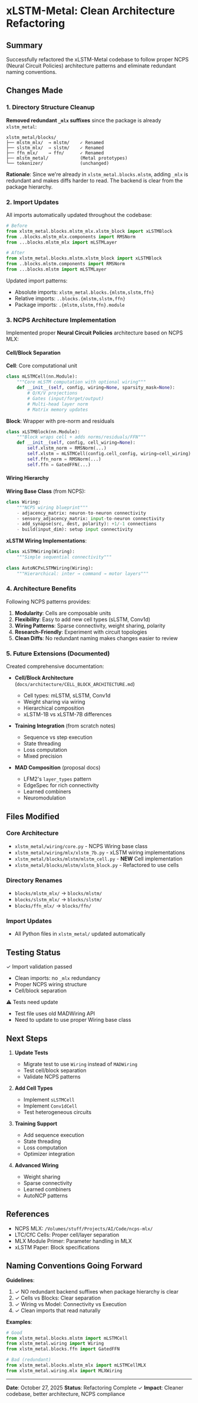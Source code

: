 # xLSTM-Metal: Clean Architecture Refactoring

## Summary

Successfully refactored the xLSTM-Metal codebase to follow proper NCPS (Neural Circuit Policies) architecture patterns and eliminate redundant naming conventions.

## Changes Made

### 1. Directory Structure Cleanup

**Removed redundant `_mlx` suffixes** since the package is already `xlstm_metal`:

```
xlstm_metal/blocks/
├── mlstm_mlx/  → mlstm/    ✓ Renamed
├── slstm_mlx/  → slstm/    ✓ Renamed
├── ffn_mlx/    → ffn/      ✓ Renamed
├── mlstm_metal/            (Metal prototypes)
└── tokenizer/              (unchanged)
```

**Rationale**: Since we're already in `xlstm_metal.blocks.mlstm`, adding `_mlx` is redundant and makes diffs harder to read. The backend is clear from the package hierarchy.

### 2. Import Updates

All imports automatically updated throughout the codebase:

```python
# Before
from xlstm_metal.blocks.mlstm_mlx.xlstm_block import xLSTMBlock
from ..blocks.mlstm_mlx.components import RMSNorm
from ...blocks.mlstm_mlx import mLSTMLayer

# After  
from xlstm_metal.blocks.mlstm.xlstm_block import xLSTMBlock
from ..blocks.mlstm.components import RMSNorm
from ...blocks.mlstm import mLSTMLayer
```

Updated import patterns:
- Absolute imports: `xlstm_metal.blocks.{mlstm,slstm,ffn}`
- Relative imports: `..blocks.{mlstm,slstm,ffn}`
- Package imports: `.{mlstm,slstm,ffn}.module`

### 3. NCPS Architecture Implementation

Implemented proper **Neural Circuit Policies** architecture based on NCPS MLX:

#### Cell/Block Separation

**Cell**: Core computational unit
```python
class mLSTMCell(nn.Module):
    """Core mLSTM computation with optional wiring"""
    def __init__(self, config, wiring=None, sparsity_mask=None):
        # Q/K/V projections
        # Gates (input/forget/output)
        # Multi-head layer norm
        # Matrix memory updates
```

**Block**: Wrapper with pre-norm and residuals
```python
class xLSTMBlock(nn.Module):
    """Block wraps cell + adds norms/residuals/FFN"""
    def __init__(self, config, cell_wiring=None):
        self.xlstm_norm = RMSNorm(...)
        self.xlstm = mLSTMCell(config.cell_config, wiring=cell_wiring)
        self.ffn_norm = RMSNorm(...)
        self.ffn = GatedFFN(...)
```

#### Wiring Hierarchy

**Wiring Base Class** (from NCPS):
```python
class Wiring:
    """NCPS wiring blueprint"""
    - adjacency_matrix: neuron-to-neuron connectivity
    - sensory_adjacency_matrix: input-to-neuron connectivity
    - add_synapse(src, dest, polarity): +1/-1 connections
    - build(input_dim): setup input connectivity
```

**xLSTM Wiring Implementations**:
```python
class xLSTMWiring(Wiring):
    """Simple sequential connectivity"""
    
class AutoNCPxLSTMWiring(Wiring):
    """Hierarchical: inter → command → motor layers"""
```

### 4. Architecture Benefits

Following NCPS patterns provides:

1. **Modularity**: Cells are composable units
2. **Flexibility**: Easy to add new cell types (sLSTM, Conv1d)
3. **Wiring Patterns**: Sparse connectivity, weight sharing, polarity
4. **Research-Friendly**: Experiment with circuit topologies
5. **Clean Diffs**: No redundant naming makes changes easier to review

### 5. Future Extensions (Documented)

Created comprehensive documentation:

- **Cell/Block Architecture** (`docs/architecture/CELL_BLOCK_ARCHITECTURE.md`)
  - Cell types: mLSTM, sLSTM, Conv1d
  - Weight sharing via wiring
  - Hierarchical composition
  - xLSTM-1B vs xLSTM-7B differences

- **Training Integration** (from scratch notes)
  - Sequence vs step execution
  - State threading
  - Loss computation
  - Mixed precision

- **MAD Composition** (proposal docs)
  - LFM2's `layer_types` pattern
  - EdgeSpec for rich connectivity
  - Learned combiners
  - Neuromodulation

## Files Modified

### Core Architecture
- `xlstm_metal/wiring/core.py` - NCPS Wiring base class
- `xlstm_metal/wiring/mlx/xlstm_7b.py` - xLSTM wiring implementations
- `xlstm_metal/blocks/mlstm/mlstm_cell.py` - **NEW** Cell implementation
- `xlstm_metal/blocks/mlstm/xlstm_block.py` - Refactored to use cells

### Directory Renames
- `blocks/mlstm_mlx/` → `blocks/mlstm/`
- `blocks/slstm_mlx/` → `blocks/slstm/`
- `blocks/ffn_mlx/` → `blocks/ffn/`

### Import Updates
- All Python files in `xlstm_metal/` updated automatically

## Testing Status

✓ Import validation passed
- Clean imports: no `_mlx` redundancy
- Proper NCPS wiring structure
- Cell/block separation

⚠ Tests need update
- Test file uses old MADWiring API
- Need to update to use proper Wiring base class

## Next Steps

1. **Update Tests**
   - Migrate test to use `Wiring` instead of `MADWiring`
   - Test cell/block separation
   - Validate NCPS patterns

2. **Add Cell Types**
   - Implement `sLSTMCell`
   - Implement `Conv1dCell`
   - Test heterogeneous circuits

3. **Training Support**
   - Add sequence execution
   - State threading
   - Loss computation
   - Optimizer integration

4. **Advanced Wiring**
   - Weight sharing
   - Sparse connectivity
   - Learned combiners
   - AutoNCP patterns

## References

- NCPS MLX: `/Volumes/stuff/Projects/AI/Code/ncps-mlx/`
- LTC/CfC Cells: Proper cell/layer separation
- MLX Module Primer: Parameter handling in MLX
- xLSTM Paper: Block specifications

## Naming Conventions Going Forward

**Guidelines**:
1. ✓ NO redundant backend suffixes when package hierarchy is clear
2. ✓ Cells vs Blocks: Clear separation
3. ✓ Wiring vs Model: Connectivity vs Execution
4. ✓ Clean imports that read naturally

**Examples**:
```python
# Good
from xlstm_metal.blocks.mlstm import mLSTMCell
from xlstm_metal.wiring import Wiring
from xlstm_metal.blocks.ffn import GatedFFN

# Bad (redundant)
from xlstm_metal.blocks.mlstm_mlx import mLSTMCellMLX
from xlstm_metal.wiring.mlx import MLXWiring
```

---

**Date**: October 27, 2025
**Status**: Refactoring Complete ✓
**Impact**: Cleaner codebase, better architecture, NCPS compliance

